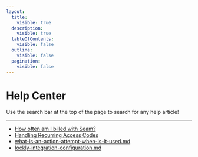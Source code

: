 ```yaml
---
layout:
  title:
    visible: true
  description:
    visible: true
  tableOfContents:
    visible: false
  outline:
    visible: false
  pagination:
    visible: false
---
```


# Help Center

Use the search bar at the top of the page to search for any help article!



***

* [How often am I billed with Seam?](how-often-am-i-billed-with-seam.md)
* [Handling Recurring Access Codes](handling-recurring-access-codes.md)
* [what-is-an-action-attempt-when-is-it-used.md](what-is-an-action-attempt-when-is-it-used.md "mention")
* [lockly-integration-configuration.md](lockly-integration-configuration.md "mention")
